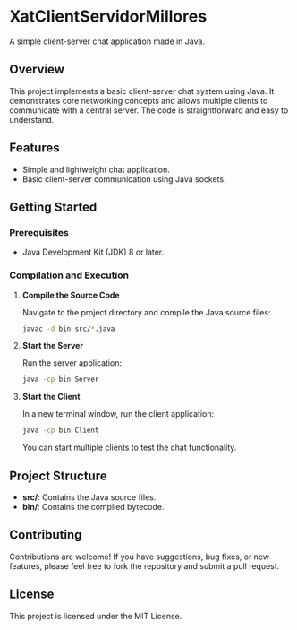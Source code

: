 # XatClientServidorMillores

A simple client-server chat application made in Java.

## Overview

This project implements a basic client-server chat system using Java. It demonstrates core networking concepts and allows multiple clients to communicate with a central server. The code is straightforward and easy to understand.

## Features

- Simple and lightweight chat application.
- Basic client-server communication using Java sockets.

## Getting Started

### Prerequisites

- Java Development Kit (JDK) 8 or later.

### Compilation and Execution

1. **Compile the Source Code**

   Navigate to the project directory and compile the Java source files:

   ```bash
   javac -d bin src/*.java
   ```

2. **Start the Server**

   Run the server application:

   ```bash
   java -cp bin Server
   ```

3. **Start the Client**

   In a new terminal window, run the client application:

   ```bash
   java -cp bin Client
   ```

   You can start multiple clients to test the chat functionality.

## Project Structure

- **src/**: Contains the Java source files.
- **bin/**: Contains the compiled bytecode.

## Contributing

Contributions are welcome! If you have suggestions, bug fixes, or new features, please feel free to fork the repository and submit a pull request.

## License

This project is licensed under the MIT License.
```
